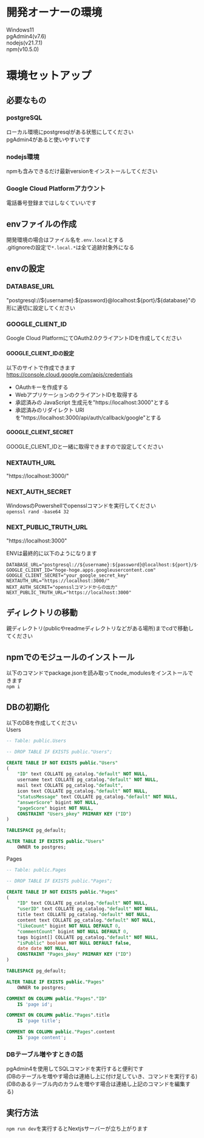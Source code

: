 # 開発オーナーの環境
Windows11  
pgAdmin4(v7.6)  
nodejs(v21.7.1)  
npm(v10.5.0)  

# 環境セットアップ
## 必要なもの
### postgreSQL
ローカル環境にpostgresqlがある状態にしてください  
pgAdmin4があると使いやすいです  
### nodejs環境
npmも含みできるだけ最新versionをインストールしてください  
### Google Cloud Platformアカウント
電話番号登録まではしなくていいです

## envファイルの作成
開発環境の場合はファイル名を`.env.local`とする  
.gitignoreの設定で`*.local.*`は全て追跡対象外になる  

## envの設定
### DATABASE_URL
"postgresql://\${username}:\${password}@localhost:\${port}/\${database}"の形に適切に設定してください

### GOOGLE_CLIENT_ID
Google Cloud PlatformにてOAuth2.0クライアントIDを作成してください  
#### GOOGLE_CLIENT_IDの設定
以下のサイトで作成できます  
https://console.cloud.google.com/apis/credentials  
- OAuthキーを作成する  
- WebアプリケーションのクライアントIDを取得する  
- 承認済みの JavaScript 生成元を"https://localhost:3000"とする  
- 承認済みのリダイレクト URIを"https://localhost:3000/api/auth/callback/google"とする  

#### GOOGLE_CLIENT_SECRET
GOOGLE_CLIENT_IDと一緒に取得できますので設定してください  

### NEXTAUTH_URL
"https://localhost:3000/"

### NEXT_AUTH_SECRET
WindowsのPowershellでopensslコマンドを実行してください  
`openssl rand -base64 32`

### NEXT_PUBLIC_TRUTH_URL
"https://localhost:3000"

ENVは最終的に以下のようになります
```
DATABASE_URL="postgresql://${username}:${password}@localhost:${port}/${database}"
GOOGLE_CLIENT_ID="hoge-hoge.apps.googleusercontent.com"
GOOGLE_CLIENT_SECRET="your_google_secret_key"
NEXTAUTH_URL="https://localhost:3000/"
NEXT_AUTH_SECRET="opensslコマンドからの出力"
NEXT_PUBLIC_TRUTH_URL="https://localhost:3000"
```

## ディレクトリの移動
親ディレクトリ(publicやreadmeディレクトリなどがある場所)までcdで移動してください

## npmでのモジュールのインストール
以下のコマンドでpackage.jsonを読み取ってnode_modulesをインストールできます  
`npm i`

## DBの初期化
以下のDBを作成してください  
Users
```sql
-- Table: public.Users

-- DROP TABLE IF EXISTS public."Users";

CREATE TABLE IF NOT EXISTS public."Users"
(
    "ID" text COLLATE pg_catalog."default" NOT NULL,
    username text COLLATE pg_catalog."default" NOT NULL,
    mail text COLLATE pg_catalog."default",
    icon text COLLATE pg_catalog."default" NOT NULL,
    "statusMessage" text COLLATE pg_catalog."default" NOT NULL,
    "answerScore" bigint NOT NULL,
    "pageScore" bigint NOT NULL,
    CONSTRAINT "Users_pkey" PRIMARY KEY ("ID")
)

TABLESPACE pg_default;

ALTER TABLE IF EXISTS public."Users"
    OWNER to postgres;
```
Pages
```sql
-- Table: public.Pages

-- DROP TABLE IF EXISTS public."Pages";

CREATE TABLE IF NOT EXISTS public."Pages"
(
    "ID" text COLLATE pg_catalog."default" NOT NULL,
    "userID" text COLLATE pg_catalog."default" NOT NULL,
    title text COLLATE pg_catalog."default" NOT NULL,
    content text COLLATE pg_catalog."default" NOT NULL,
    "likeCount" bigint NOT NULL DEFAULT 0,
    "commentCount" bigint NOT NULL DEFAULT 0,
    tags bigint[] COLLATE pg_catalog."default" NOT NULL,
    "isPublic" boolean NOT NULL DEFAULT false,
    date date NOT NULL,
    CONSTRAINT "Pages_pkey" PRIMARY KEY ("ID")
)

TABLESPACE pg_default;

ALTER TABLE IF EXISTS public."Pages"
    OWNER to postgres;

COMMENT ON COLUMN public."Pages"."ID"
    IS 'page id';

COMMENT ON COLUMN public."Pages".title
    IS 'page title';

COMMENT ON COLUMN public."Pages".content
    IS 'page content';
```

### DBテーブル増やすときの話
pgAdmin4を使用してSQLコマンドを実行すると便利です  
(DBのテーブルを増やす場合は連絡し上に付け足していき、コマンドを実行する)  
(DBのあるテーブル内のカラムを増やす場合は連絡し上記のコマンドを編集する)

## 実行方法
`npm run dev`を実行するとNextjsサーバーが立ち上がります  